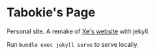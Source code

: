 # Tabokie's Page

Personal site. A remake of [Xe's website](https://christine.website/) with jekyll.

Run `bundle exec jekyll serve` to serve locally.

